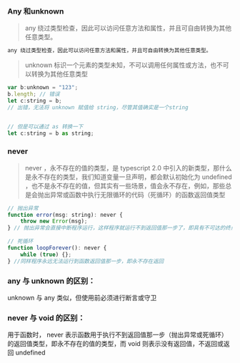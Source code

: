 ### Any 和unknown   
> any 绕过类型检查，因此可以访问任意方法和属性，并且可自由转换为其他任意类型。

```javascript   
any 绕过类型检查，因此可以访问任意方法和属性，并且可自由转换为其他任意类型。

```   
> unknown 标识一个元素的类型未知，不可以调用任何属性或方法，也不可以转换为其他任意类型   
```javascript   
var b:unknown = "123";
b.length; // 错误
let c:string = b;   
// 出错，无法将 unknown 赋值给 string，尽管其值确实是一个string


// 但是可以通过 as 转换一下
let c:string = b as string;
```
### never   
> never ，永不存在的值的类型，是 typescript 2.0 中引入的新类型，那什么是永不存在的类型，我们知道变量一旦声明，都会默认初始化为 undefined ，也不是永不存在的值，但其实有一些场景，值会永不存在，例如，那些总是会抛出异常或函数中执行无限循环的代码（死循环）的函数返回值类型

```javascript   
// 抛出异常
function error(msg: string): never {
    throw new Error(msg);
} // 抛出异常会直接中断程序运行，这样程序就运行不到返回值那一步了，即具有不可达的终点，也就永不存在返回了
 
// 死循环
function loopForever(): never {
    while (true) {};
} //同样程序永远无法运行到函数返回值那一步，即永不存在返回
```      
### any 与 unknown 的区别：   
unknown 与 any 类似，但使用前必须进行断言或守卫   
### never 与 void 的区别：   
用于函数时， never 表示函数用于执行不到返回值那一步（抛出异常或死循环）的返回值类型，即永不存在的值的类型，而 void 则表示没有返回值，不返回或返回 undefined   

